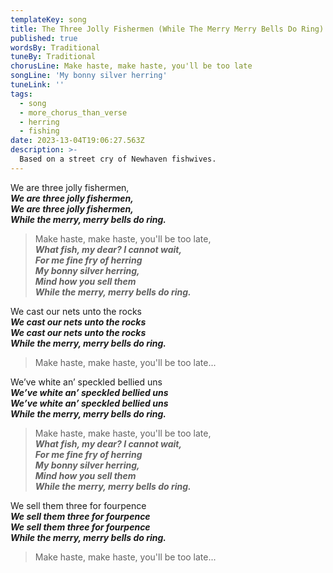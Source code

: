 ```yaml
---
templateKey: song
title: The Three Jolly Fishermen (While The Merry Merry Bells Do Ring)
published: true
wordsBy: Traditional
tuneBy: Traditional
chorusLine: Make haste, make haste, you'll be too late
songLine: 'My bonny silver herring'
tuneLink: ''
tags:
  - song
  - more_chorus_than_verse
  - herring
  - fishing
date: 2023-13-04T19:06:27.563Z
description: >-
  Based on a street cry of Newhaven fishwives.
---
```

We are three jolly fishermen,\
***We are three jolly fishermen,\
We are three jolly fishermen,\
While the merry, merry bells do ring.***

> Make haste, make haste, you'll be too late,\
***What fish, my dear? I cannot wait,\
For me fine fry of herring\
My bonny silver herring,\
Mind how you sell them\
While the merry, merry bells do ring.***

We cast our nets unto the rocks\
***We cast our nets unto the rocks\
We cast our nets unto the rocks\
While the merry, merry bells do ring.***

> Make haste, make haste, you'll be too late...

We’ve white an’ speckled bellied uns\
***We’ve white an’ speckled bellied uns\
We’ve white an’ speckled bellied uns\
While the merry, merry bells do ring.***

> Make haste, make haste, you'll be too late,\
***What fish, my dear? I cannot wait,\
For me fine fry of herring\
My bonny silver herring,\
Mind how you sell them\
While the merry, merry bells do ring.***

We sell them three for fourpence\
***We sell them three for fourpence\
We sell them three for fourpence\
While the merry, merry bells do ring.***

> Make haste, make haste, you'll be too late...
